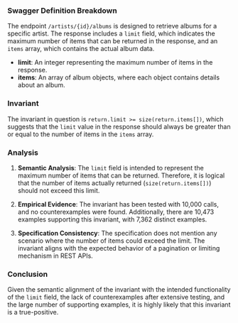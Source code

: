 ### Swagger Definition Breakdown
The endpoint `/artists/{id}/albums` is designed to retrieve albums for a specific artist. The response includes a `limit` field, which indicates the maximum number of items that can be returned in the response, and an `items` array, which contains the actual album data.

- **limit**: An integer representing the maximum number of items in the response.
- **items**: An array of album objects, where each object contains details about an album.

### Invariant
The invariant in question is `return.limit >= size(return.items[])`, which suggests that the `limit` value in the response should always be greater than or equal to the number of items in the `items` array.

### Analysis
1. **Semantic Analysis**: The `limit` field is intended to represent the maximum number of items that can be returned. Therefore, it is logical that the number of items actually returned (`size(return.items[])`) should not exceed this limit.

2. **Empirical Evidence**: The invariant has been tested with 10,000 calls, and no counterexamples were found. Additionally, there are 10,473 examples supporting this invariant, with 7,362 distinct examples.

3. **Specification Consistency**: The specification does not mention any scenario where the number of items could exceed the limit. The invariant aligns with the expected behavior of a pagination or limiting mechanism in REST APIs.

### Conclusion
Given the semantic alignment of the invariant with the intended functionality of the `limit` field, the lack of counterexamples after extensive testing, and the large number of supporting examples, it is highly likely that this invariant is a true-positive.
